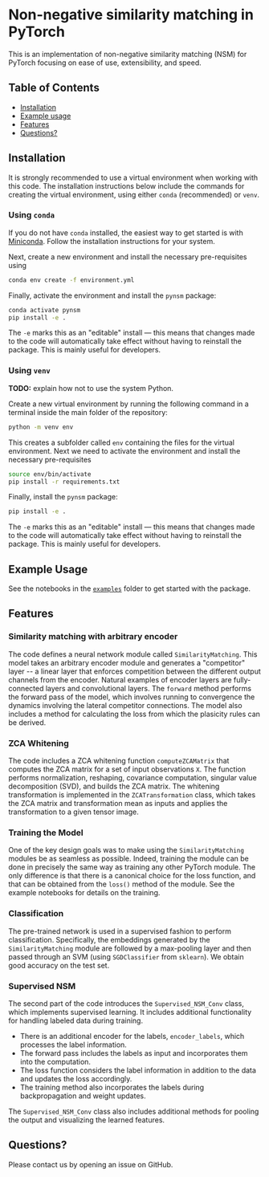 # Non-negative similarity matching in PyTorch

This is an implementation of non-negative similarity matching (NSM) for PyTorch focusing on ease of use, extensibility, and speed.

## Table of Contents

- [Installation](#installation)
- [Example usage](#example-usage)
- [Features](#features)
- [Questions?](#questions)

## Installation

It is strongly recommended to use a virtual environment when working with this code. The installation instructions below include the commands for creating the virtual environment, using either `conda` (recommended) or `venv`.

### Using `conda`

If you do not have `conda` installed, the easiest way to get started is with [Miniconda](https://docs.conda.io/en/latest/miniconda.html). Follow the installation instructions for your system.

Next, create a new environment and install the necessary pre-requisites using

```sh
conda env create -f environment.yml
```

Finally, activate the environment and install the `pynsm` package:

```sh
conda activate pynsm
pip install -e .
```

The `-e` marks this as an "editable" install — this means that changes made to the code will automatically take effect without having to reinstall the package. This is mainly useful for developers.

### Using `venv`

**TODO:** explain how not to use the system Python.

Create a new virtual environment by running the following command in a terminal inside the main folder of the repository:

```sh
python -m venv env
```

This creates a subfolder called `env` containing the files for the virtual environment. Next we need to activate the environment and install the necessary pre-requisites

```sh
source env/bin/activate
pip install -r requirements.txt
```

Finally, install the `pynsm` package:

```sh
pip install -e .
```

The `-e` marks this as an "editable" install — this means that changes made to the code will automatically take effect without having to reinstall the package. This is mainly useful for developers.

## Example Usage

See the notebooks in the [`examples`](examples) folder to get started with the package.

## Features

### Similarity matching with arbitrary encoder

The code defines a neural network module called `SimilarityMatching`. This model takes an arbitrary encoder module and generates a "competitor" layer -- a linear layer that enforces competition between the different output channels from the encoder. Natural examples of encoder layers are fully-connected layers and convolutional layers. The `forward` method performs the forward pass of the model, which involves running to convergence the dynamics involving the lateral competitor connections. The model also includes a method for calculating the loss from which the plasicity rules can be derived.

### ZCA Whitening

The code includes a ZCA whitening function `computeZCAMatrix` that computes the ZCA matrix for a set of input observations `X`. The function performs normalization, reshaping, covariance computation, singular value decomposition (SVD), and builds the ZCA matrix. The whitening transformation is implemented in the `ZCATransformation` class, which takes the ZCA matrix and transformation mean as inputs and applies the transformation to a given tensor image.

### Training the Model

One of the key design goals was to make using the `SimilarityMatching` modules be as seamless as possible. Indeed, training the module can be done in precisely the same way as training any other PyTorch module. The only difference is that there is a canonical choice for the loss function, and that can be obtained from the `loss()` method of the module. See the example notebooks for details on the training.

### Classification

The pre-trained network is used in a supervised fashion to perform classification. Specifically, the embeddings generated by the `SimilarityMatching` module are followed by a max-pooling layer and then passed through an SVM (using `SGDClassifier` from `sklearn`). We obtain good accuracy on the test set.

### Supervised NSM

The second part of the code introduces the `Supervised_NSM_Conv` class, which implements supervised learning. It includes additional functionality for handling labeled data during training.

- There is an additional encoder for the labels, `encoder_labels`, which processes the label information.
- The forward pass includes the labels as input and incorporates them into the computation.
- The loss function considers the label information in addition to the data and updates the loss accordingly.
- The training method also incorporates the labels during backpropagation and weight updates.

The `Supervised_NSM_Conv` class also includes additional methods for pooling the output and visualizing the learned features.

## Questions?

Please contact us by opening an issue on GitHub.
